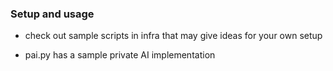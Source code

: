 ### Setup and usage

* check out sample scripts in infra that may give ideas for your own setup

* pai.py has a sample private AI implementation
